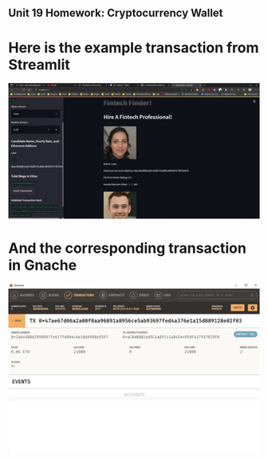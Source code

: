 ## Unit 19 Homework: Cryptocurrency Wallet


# Here is the example transaction from Streamlit

![transaction confirmation gnache](streamlit_transaction.jpg)


# And the corresponding transaction in Gnache

![transaction example](gnache_confirm.jpg)
